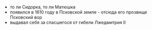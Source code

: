 * то ли Сидорка, то ли Матюшка
* появился в 1610 году в Псковской земле - отсюда его прозвище Псковский вор
* выдавал себя за спасшегося от гибели Лжедмитрия II